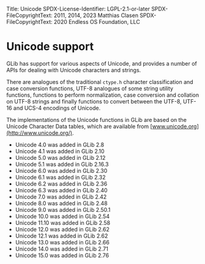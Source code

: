 Title: Unicode
SPDX-License-Identifier: LGPL-2.1-or-later
SPDX-FileCopyrightText: 2011, 2014, 2023 Matthias Clasen
SPDX-FileCopyrightText: 2020 Endless OS Foundation, LLC

# Unicode support

GLib has support for various aspects of Unicode, and provides a number of APIs for dealing
with Unicode characters and strings.

There are analogues of the traditional `ctype.h` character classification and case conversion
functions, UTF-8 analogues of some string utility functions, functions to perform normalization,
case conversion and collation on UTF-8 strings and finally functions to convert between the UTF-8,
UTF-16 and UCS-4 encodings of Unicode.

The implementations of the Unicode functions in GLib are based on the Unicode Character Data tables,
which are available from [www.unicode.org](http://www.unicode.org/).

 - Unicode 4.0 was added in GLib 2.8
 - Unicode 4.1 was added in GLib 2.10
 - Unicode 5.0 was added in GLib 2.12
 - Unicode 5.1 was added in GLib 2.16.3
 - Unicode 6.0 was added in GLib 2.30
 - Unicode 6.1 was added in GLib 2.32
 - Unicode 6.2 was added in GLib 2.36
 - Unicode 6.3 was added in GLib 2.40
 - Unicode 7.0 was added in GLib 2.42
 - Unicode 8.0 was added in GLib 2.48
 - Unicode 9.0 was added in GLib 2.50.1
 - Unicode 10.0 was added in GLib 2.54
 - Unicode 11.10 was added in GLib 2.58
 - Unicode 12.0 was added in GLib 2.62
 - Unicode 12.1 was added in GLib 2.62
 - Unicode 13.0 was added in GLib 2.66
 - Unicode 14.0 was added in GLib 2.71
 - Unicode 15.0 was added in GLib 2.76

